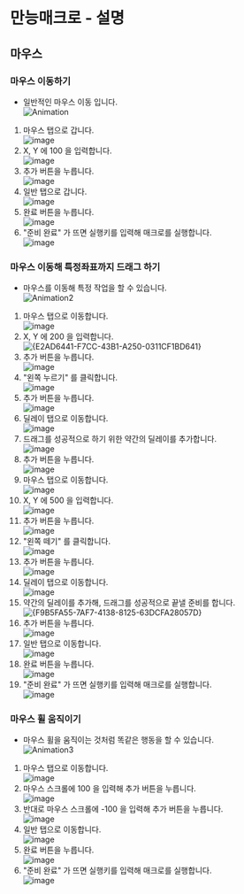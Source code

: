 # 만능매크로 - 설명 <br>

## 마우스 <br>
### 마우스 이동하기 <br>
- 일반적인 마우스 이동 입니다. <br>
![Animation](https://github.com/user-attachments/assets/48438e57-1b28-4d99-809a-8a072f61643d) <br>
1. 마우스 탭으로 갑니다. <br>
![image](https://github.com/user-attachments/assets/237ddea0-c763-4a1f-8c8d-9a0b42d54373) <br>
2. X, Y 에 100 을 입력합니다. <br>
![image](https://github.com/user-attachments/assets/e78bdff6-4f10-479a-9ca5-c4a7b0330318) <br>
3. 추가 버튼을 누릅니다. <br>
![image](https://github.com/user-attachments/assets/56db5ea4-5ffc-4a60-a393-7696c4c0efb1) <br>
4. 일반 탭으로 갑니다. <br>
![image](https://github.com/user-attachments/assets/a7048450-c818-4ae5-a616-6b1c473c8f09) <br>
5. 완료 버튼을 누릅니다. <br>
![image](https://github.com/user-attachments/assets/29c130c5-08b5-48f7-925b-928a7873b0ea) <br>
6. "준비 완료" 가 뜨면 실행키를 입력해 매크로를 실행합니다. <br>
![image](https://github.com/user-attachments/assets/d772fe98-fa42-4f41-9f47-d7cac45dab6b) <br>

### 마우스 이동해 특정좌표까지 드래그 하기 <br>
- 마우스를 이동해 특정 작업을 할 수 있습니다. <br>
![Animation2](https://github.com/user-attachments/assets/1fb262b3-afd3-423d-9491-62fb583b30a8) <br>
1. 마우스 탭으로 이동합니다. <br>
![image](https://github.com/user-attachments/assets/237ddea0-c763-4a1f-8c8d-9a0b42d54373) <br>
2. X, Y 에 200 을 입력합니다. <br>
![{E2AD6441-F7CC-43B1-A250-0311CF1BD641}](https://github.com/user-attachments/assets/27af7983-ffd1-443c-96db-3313c7860cf7) <br>
3. 추가 버튼을 누릅니다. <br>
![image](https://github.com/user-attachments/assets/8125d467-f87d-4ccf-96b3-b7047fdd66be) <br>
4. "왼쪽 누르기" 를 클릭합니다. <br>
![image](https://github.com/user-attachments/assets/65b2f963-a2e9-4c02-9cef-d8c61f5e088c) <br>
5. 추가 버튼을 누릅니다. <br>
![image](https://github.com/user-attachments/assets/7da13ce9-a2e9-4a87-86c0-9df1abec9594) <br>
6. 딜레이 탭으로 이동합니다. <br>
![image](https://github.com/user-attachments/assets/25450247-e65b-4a91-b8b8-6003c91e76a0) <br>
7. 드래그를 성공적으로 하기 위한 약간의 딜레이를 추가합니다. <br>
![image](https://github.com/user-attachments/assets/4a4097cd-5399-4a1b-93c8-0a906ce2b39e) <br>
8. 추가 버튼을 누릅니다. <br>
![image](https://github.com/user-attachments/assets/6706e03b-dc78-4e84-b272-6e5261599a93) <br>
9. 마우스 탭으로 이동합니다. <br>
![image](https://github.com/user-attachments/assets/287f3eb7-7197-4e38-8d65-153847fccb5a) <br>
10. X, Y 에 500 을 입력합니다. <br>
![image](https://github.com/user-attachments/assets/ee9f0aa7-b6b9-445f-be2a-bb49546e5004) <br>
11. 추가 버튼을 누릅니다. <br>
![image](https://github.com/user-attachments/assets/2f23f806-e9ae-41db-9a28-bb63d9de5858) <br>
12. "왼쪽 떼기" 를 클릭합니다. <br>
![image](https://github.com/user-attachments/assets/85ad3568-dc6b-40f3-8f3e-84dd02429ee0) <br>
13. 추가 버튼을 누릅니다. <br>
![image](https://github.com/user-attachments/assets/2f47d4c9-f861-4af6-9366-f2f0d3995b8c) <br>
14. 딜레이 탭으로 이동합니다. <br>
![image](https://github.com/user-attachments/assets/a62ca554-aeea-40f7-94f6-5da412dedca0) <br>
15. 약간의 딜레이를 추가해, 드래그를 성공적으로 끝낼 준비를 합니다. <br>
![{F9B5FA55-7AF7-4138-8125-63DCFA28057D}](https://github.com/user-attachments/assets/85271107-3767-4f0b-94c6-11f5a410cc07) <br>
16. 추가 버튼을 누릅니다. <br>
![image](https://github.com/user-attachments/assets/f4b5295a-7a00-4d49-be7b-3d2f7711a8d5) <br>
17. 일반 탭으로 이동합니다. <br>
![image](https://github.com/user-attachments/assets/9ddbfbe2-b5ed-411f-964b-a048b39cebd4) <br>
18. 완료 버튼을 누릅니다. <br>
![image](https://github.com/user-attachments/assets/bc457b44-48a8-470f-908e-0c86e3dcc35b) <br>
19. "준비 완료" 가 뜨면 실행키를 입력해 매크로를 실행합니다. <br>
![image](https://github.com/user-attachments/assets/a8050102-51f8-4941-8905-499a30e626a6) <br>

### 마우스 휠 움직이기 <br>
- 마우스 휠을 움직이는 것처럼 똑같은 행동을 할 수 있습니다. <br>
![Animation3](https://github.com/user-attachments/assets/c1e37871-36cc-4fbf-a3a1-26a9a5097f68) <br>
1. 마우스 탭으로 이동합니다. <br>
![image](https://github.com/user-attachments/assets/5f29e66c-9254-4409-85c5-60d566c6ed0f) <br>
2. 마우스 스크롤에 100 을 입력해 추가 버튼을 누릅니다. <br>
![image](https://github.com/user-attachments/assets/33ae1c85-7890-4116-a88f-08a0da67686f) <br>
3. 반대로 마우스 스크롤에 -100 을 입력해 추가 버튼을 누릅니다. <br>
![image](https://github.com/user-attachments/assets/793d0eec-1cec-4aac-acf3-75c5df1c55e3) <br>
4. 일반 탭으로 이동합니다. <br>
![image](https://github.com/user-attachments/assets/4e98fe93-b8f2-4b10-b88c-7b0e498b4ca7) <br>
5. 완료 버튼을 누릅니다. <br>
![image](https://github.com/user-attachments/assets/b562fd90-9e3f-4d3f-84d8-d764e14bf6ad) <br>
6. "준비 완료" 가 뜨면 실행키를 입력해 매크로를 실행합니다. <br>
![image](https://github.com/user-attachments/assets/355c8bf0-c602-4762-9e66-2c9608f7df68) <br>

